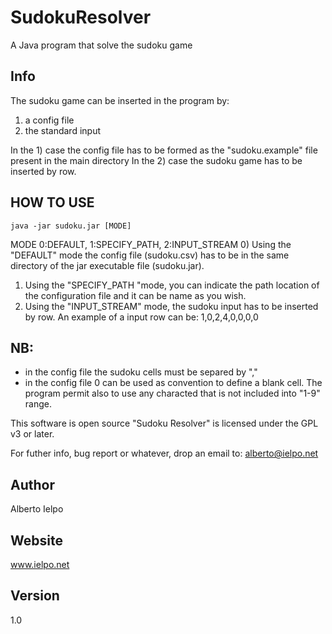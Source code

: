# SudokuResolver

A Java program that solve the sudoku game 

## Info

The sudoku game can be inserted in the program by:
1) a config file
2) the standard input

In the 1) case the config file has to be formed as the "sudoku.example" file present in the main directory
In the 2) case the sudoku game has to be inserted by row.

## HOW TO USE
```
java -jar sudoku.jar [MODE]
```

MODE 0:DEFAULT, 1:SPECIFY_PATH, 2:INPUT_STREAM
0) Using the "DEFAULT" mode the config file (sudoku.csv) has to be in the same directory of the jar executable file (sudoku.jar).
1) Using the "SPECIFY_PATH "mode, you can indicate the path location of the configuration file and it can be name as you wish.
2) Using the "INPUT_STREAM" mode, the sudoku input has to be inserted by row. An example of a input row can be: 1,0,2,4,0,0,0,0

## NB: 
- in the config file the sudoku cells must be separed by ","
- in the config file 0 can be used as convention to define a blank cell. The program permit also to use any characted that is not included into "1-9" range.

This software is open source
"Sudoku Resolver" is licensed under the GPL v3 or later. 

For futher info, bug report or whatever, drop an email to: alberto@ielpo.net

## Author
Alberto Ielpo

## Website
www.ielpo.net

## Version
1.0
